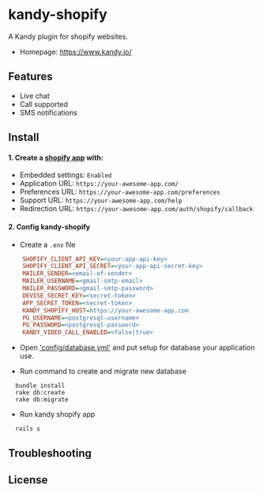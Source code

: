 # kandy-shopify
A Kandy plugin for shopify websites.
- Homepage: https://www.kandy.io/

## Features
- Live chat
- Call supported
- SMS notifications

## Install
#### 1. Create a [shopify app](https://developers.shopify.com/) with:
- Embedded settings: `Enabled`
- Application URL: `https://your-awesome-app.com/`
- Preferences URL: `https://your-awesome-app.com/preferences`
- Support URL: `https://your-awesome-app.com/help`
- Redirection URL: `https://your-awesome-app.com/auth/shopify/callback`

#### 2. Config kandy-shopify
- Create a `.env` file
```ini
    SHOPIFY_CLIENT_API_KEY=<your-app-api-key>
    SHOPIFY_CLIENT_API_SECRET=<your-app-api-secret-key>
    MAILER_SENDER=<email-of-sender>
    MAILER_USERNAME=<gmail-smtp-email>
    MAILER_PASSWORD=<gmail-smtp-password>
    DEVISE_SECRET_KEY=<secret-token>
    APP_SECRET_TOKEN=<secret-token>
    KANDY_SHOPIFY_HOST=https://your-awesome-app.com
    PG_USERNAME=<postgresql-username>
    PG_PASSWORD=<postgresql-password>
    KANDY_VIDEO_CALL_ENABLED=<false|true>
```

- Open ['config/database.yml'](config/database.yml) and put setup for database your application use.

- Run command to create and migrate new database
```shell
  bundle install
  rake db:create
  rake db:migrate
```

- Run kandy shopify app
```shell
  rails s
```

## Troubleshooting

## License
